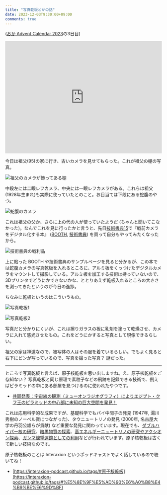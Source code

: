 ```yaml
---
title: "写真乾板とかの話"
date: 2023-12-03T9:30:00+09:00
comments: true
---
```


([おか Advent Calendar 2023](https://adventar.org/calendars/9232)の3日目)

<div style="text-align: center;">
<iframe src="https://adventar.org/calendars/9232/embed" width="100%" height="362" frameborder="0" loading="lazy"></iframe>
</div>

今日は祖父(95)の家に行き、古いカメラを見せてもらった。これが祖父の棚の写真。

![祖父のカメラが飾ってある棚](/blog/images/1203/1000012276_33.jpg)

中段左には二眼レフカメラ、中央には一眼レフカメラがある。これらは祖父(1928年生まれ)も実際に使っていたとのこと。お目当ては下段にある蛇腹のやつ。

![蛇腹のカメラ](/blog/images/1203/1000012271_33.jpg)

これは祖父の父か、さらに上の代の人が使っていたようだ (ちゃんと聞いてこなかった)。なんでこれを見に行ったかと言うと、先日[技術書典15](https://techbookfest.org/event/tbf15)で『戦前カメラをデジタル化する本』 ([BOOTH](https://booth.pm/ja/items/5004151), [技術書典](https://techbookfest.org/product/uQtucmc4mF1UpA3X4j9auU)) を買って自分もやってみたくなったから。

![技術書典の戦利品](/blog/images/1203/1000011699_33.jpg)

上に貼った BOOTH や技術書典のサンプルページを見ると分かるが、この本では蛇腹カメラの写真乾板を入れるところに、アルミ板をくっつけたデジタルカメラをマウントして撮影している。アルミ板を加工する技術は持っていないので、3Dプリンタでどうにかできないかな、ととりあえず乾板入れるところの大きさを測ってきたというのが今日の進捗。

ちなみに乾板というのはこういうもの。

![写真乾板1](/blog/images/1203/1000012272_33.jpg)

![写真乾板2](/blog/images/1203/1000012274_33.jpg)

写真だと分かりにくいが、これは擦りガラスの板に乳剤を塗って乾燥させ、カメラに入れて感光させたもの。これをどうにかすると写真として現像できるらしい。

祖父の家は神道なので、被写体の人はその服を着ているらしい。でもよく見ると右下にピンが写っているので、写真を撮った写真？ 謎だった。

---

ところで写真乾板と言えば、原子核乾板を思い出しますね。え、原子核乾板をご存知ない？ 写真乾板と同じ原理で素粒子などの飛跡を記録できる技術で、例えばピラミッドの中にある部屋を見つけるのに使われたやつです。

- [共同発表：宇宙線の観測（ミューオンラジオグラフィ）によりエジプト・クフ王のピラミッドの中心部に未知の巨大空間を発見！](https://www.jst.go.jp/pr/announce/20171106/index.html)

これは応用科学的な成果ですが、基礎科学でもパイ中間子の発見 (1947年, 湯川秀樹のノーベル賞につながった)、タウニュートリノの発見 (2000年, 名古屋大学の丹羽公雄らが貢献) など重要な発見に関わっています。現在でも、[ダブルハイパー核の研究](https://www1.gifu-u.ac.jp/~physics/Nakazawa/hypernuclei/)、[暗黒物質の探索](https://flab.phys.nagoya-u.ac.jp/2011/experiment/dm/newsdmref/)、[高エネルギーニュートリノの研究やアクシオン探索](https://faser.kek.jp/faser.html)、[ガンマ線望遠鏡としての利用](https://neweb.h.kobe-u.ac.jp/labo/aoki/graine.html)などが行われています。原子核乾板は古くて新しい技術なのです。

原子核乾板のことは Interaxion というポッドキャストでよく話しているので聴いてね！

- [https://interaxion-podcast.github.io/tags/#原子核乾板](https://interaxion-podcast.github.io/tags/#%E5%8E%9F%E5%AD%90%E6%A0%B8%E4%B9%BE%E6%9D%BF)
